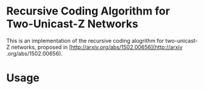 Recursive Coding Algorithm for Two-Unicast-Z Networks
=====================================================

This is an implementation of the recursive coding alogrithm for two-unicast-Z
 networks, proposed in [http://arxiv.org/abs/1502.00656](http://arxiv
 .org/abs/1502.00656).
 
 
 
Usage
=====
 
